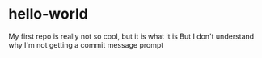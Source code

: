 # hello-world
My first repo is really not so cool, but it is what it is
But I don't understand why I'm not getting a commit message prompt
